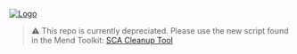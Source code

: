[![Logo](https://resources.mend.io/mend-sig/logo/mend-dark-logo-horizontal.png)](https://www.mend.io/)

> ⚠️ This repo is currently depreciated. Please use the new script found in the Mend Toolkit: [SCA Cleanup Tool](https://github.com/mend-toolkit/sca-cleanup-tool)
